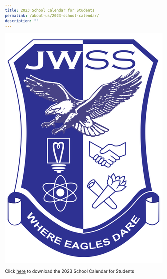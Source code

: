 ```yaml
---
title: 2023 School Calendar for Students
permalink: /about-us/2023-school-calendar/
description: ""
---
```

![](/images/JWSS%20School%20Crest.png)

Click [here](/files/About%20Us/School%20Calendar/2023%20JWSS%20%20Calendar%20-%20Student%20version%230223.pdf) to download the 2023 School Calendar for Students
